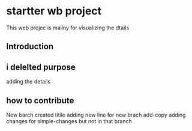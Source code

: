 # startter wb project
This web projec is mailny for visualizing the dtails
## Introduction
## i delelted purpose
adding the details
## how to contribute

New barch created titile
adding new line for new brach add-copy
adding changes for simple-changes  but not in that branch 
